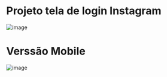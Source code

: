 # Projeto tela de login Instagram 

![image](https://github.com/jplodev/tela-login-instagram/assets/140442857/a1230e8d-78f9-470d-897d-94339ca73691)

# Verssão Mobile

![image](https://github.com/jplodev/tela-login-instagram/assets/140442857/b195839c-d8de-4ddd-b12e-7a5759097530)

